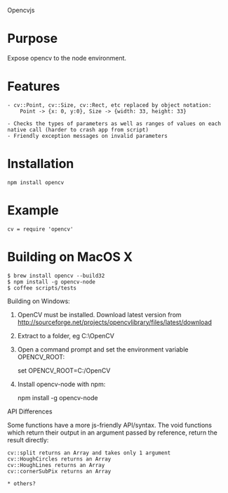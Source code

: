 Opencvjs

Purpose 
=======
Expose opencv to the node environment.

Features
======
	
	- cv::Point, cv::Size, cv::Rect, etc replaced by object notation:
		Point -> {x: 0, y:0}, Size -> {width: 33, height: 33}

	- Checks the types of parameters as well as ranges of values on each native call (harder to crash app from script)
	- Friendly exception messages on invalid parameters 
	

Installation
============

	npm install opencv

Example
=======

	cv = require 'opencv'


Building on MacOS X
====================

	$ brew install opencv --build32
	$ npm install -g opencv-node
	$ coffee scripts/tests


Building on Windows:

1. OpenCV must be installed. Download latest version from http://sourceforge.net/projects/opencvlibrary/files/latest/download
2. Extract to a folder, eg C:\OpenCV
3. Open a command prompt and set the environment variable OPENCV_ROOT:

	set OPENCV_ROOT=C:/OpenCV

4. Install opencv-node with npm:

	npm install -g opencv-node


API Differences

Some functions have a more js-friendly API/syntax. 
The void functions which return their output in an argument passed by reference, return the result directly:

	cv::split returns an Array and takes only 1 argument
	cv::HoughCircles returns an Array
	cv::HoughLines returns an Array
	cv::cornerSubPix returns an Array

	* others?